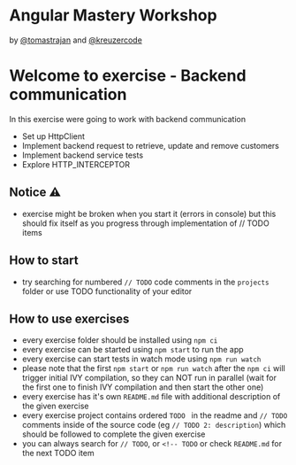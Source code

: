 # Angular Mastery Workshop

by [@tomastrajan](https://twitter.com/tomastrajan) and [@kreuzercode](https://twitter.com/kreuzercode)

# Welcome to exercise - Backend communication

In this exercise were going to work with backend communication

- Set up HttpClient
- Implement backend request to retrieve, update and remove customers
- Implement backend service tests
- Explore HTTP_INTERCEPTOR


## Notice ⚠️

- exercise might be broken when you start it (errors in console) but this should fix itself as you progress through implementation of // TODO items


## How to start

- try searching for numbered `// TODO` code comments in the `projects` folder or use TODO functionality of your editor 


## How to use exercises

- every exercise folder should be installed using `npm ci`
- every exercise can be started using `npm start` to run the app
- every exercise can start tests in watch mode using `npm run watch`
- please note that the first `npm start` or `npm run watch` after the `npm ci` will trigger initial IVY compilation, so they can NOT run in parallel (wait for the first one to finish IVY compilation and then start the other one)
- every exercise has it's own `README.md` file with additional description of the given exercise
- every exercise project contains ordered `TODO ` in the readme and `// TODO` comments inside of the source code (eg `// TODO 2: description`) which should be followed to complete the given exercise
- you can always search for `// TODO`, or `<!-- TODO` or check `README.md` for the next TODO item
